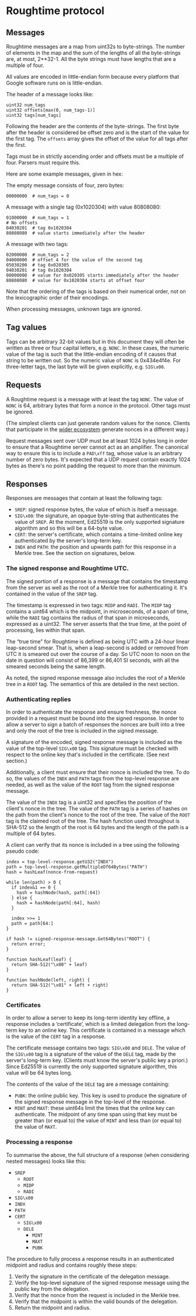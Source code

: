 # Roughtime protocol

## Messages

Roughtime messages are a map from uint32s to byte-strings. The number of elements in the map and the sum of the lengths of all the byte-strings are, at most, 2\*\*32-1. All the byte strings must have lengths that are a multiple of four.

All values are encoded in little-endian form because every platform that Google software runs on is little-endian.

The header of a message looks like:

```
uint32 num_tags
uint32 offsets[max(0, num_tags-1)]
uint32 tags[num_tags]
```

Following the header are the contents of the byte-strings. The first byte after the header is considered be offset zero and is the start of the value for the first tag. The `offsets` array gives the offset of the value for all tags after the first.

Tags must be in strictly ascending order and offsets must be a multiple of four. Parsers must require this.

Here are some example messages, given in hex:

The empty message consists of four, zero bytes:

```
00000000  # num_tags = 0
```

A message with a single tag (0x1020304) with value 80808080:

```
01000000  # num_tags = 1
# No offsets
04030201  # tag 0x1020304
80808080  # value starts immediately after the header
```

A message with two tags:

```
02000000  # num_tags = 2
04000000  # offset 4 for the value of the second tag
05030200  # tag 0x020305
04030201  # tag 0x1020304
00000000  # value for 0x020305 starts immediately after the header
80808080  # value for 0x1020304 starts at offset four
```

Note that the ordering of the tags is based on their numerical order, not on the lexicographic order of their encodings.

When processing messages, unknown tags are ignored.

## Tag values

Tags can be arbitrary 32-bit values but in this document they will often be written as three or four capital letters, e.g. `NONC`. In these cases, the numeric value of the tag is such that the little-endian encoding of it causes that string to be written out. So the numeric value of `NONC` is 0x434e4f4e. For three-letter tags, the last byte will be given explicitly, e.g. `SIG\x00`.

## Requests

A Roughtime request is a message with at least the tag `NONC`. The value of `NONC` is 64, arbitrary bytes that form a nonce in the protocol. Other tags must be ignored.

(The simplest clients can just generate random values for the nonce. Clients that participate in the [wider ecosystem](/ECOSYSTEM.md) generate nonces in a different way.)

Request messages sent over UDP must be at least 1024 bytes long in order to ensure that a Roughtime server cannot act as an amplifier. The canonical way to ensure this is to include a `PAD\xff` tag, whose value is an arbitrary number of zero bytes. It's expected that a UDP request contain exactly 1024 bytes as there's no point padding the request to more than the minimum.

## Responses

Responses are messages that contain at least the following tags:
  * `SREP`: signed response bytes, the value of which is itself a message.
  * `SIG\x00`: the signature, an opaque byte-string that authenticates the value of `SREP`. At the moment, Ed25519 is the only supported signature algorithm and so this will be a 64-byte value.
  * `CERT`: the server's certificate, which contains a time-limited online key authenticated by the server's long-term key.
  * `INDX` and `PATH`: the position and upwards path for this response in a Merkle tree. See the section on signatures, below.

### The signed response and Roughtime UTC.

The signed portion of a response is a message that contains the timestamp from the server as well as the root of a Merkle tree for authenticating it. It's contained in the value of the `SREP` tag.

The timestamp is expressed in two tags: `MIDP` and `RADI`. The `MIDP` tag contains a uint64 which is the midpoint, in microseconds, of a span of time, while the `RADI` tag contains the radius of that span in microseconds, expressed as a uint32. The server asserts that the true time, at the point of processing, lies within that span.

The “true time” for Roughtime is defined as being UTC with a 24-hour linear leap-second smear. That is, when a leap-second is added or removed from UTC it is smeared out over the course of a day. So UTC noon to noon on the date in question will consist of 86,399 or 86,401 SI seconds, with all the smeared seconds being the same length.

As noted, the signed response message also includes the root of a Merkle tree in a `ROOT` tag. The semantics of this are detailed in the next section.

### Authenticating replies

In order to authenticate the response and ensure freshness, the nonce provided in a request must be bound into the signed response. In order to allow a server to sign a batch of responses the nonces are built into a tree and only the root of the tree is included in the signed message.

A signature of the encoded, signed response message is included as the value of the top-level `SIG\x00` tag. This signature must be checked with respect to the online key that's included in the certificate. (See next section.)

Additionally, a client must ensure that their nonce is included the tree. To do so, the values of the `INDX` and `PATH` tags from the top-level response are needed, as well as the value of the `ROOT` tag from the signed response message.

The value of the `INDX` tag is a uint32 and specifies the position of the client's nonce in the tree. The value of the `PATH` tag is a series of hashes on the path from the client's nonce to the root of the tree. The value of the `ROOT` tag is the claimed root of the tree. The hash function used throughout is SHA-512 so the length of the root is 64 bytes and the length of the path is a multiple of 64 bytes.

A client can verify that its nonce is included in a tree using the following pseudo code:

```
index = top-level-response.getU32("INDX")
path = top-level-response.getMultipleOf64Bytes("PATH")
hash = hashLeaf(nonce-from-request)

while len(path) > 0 {
  if index&1 == 0 {
    hash = hashNode(hash, path[:64])
  } else {
    hash = hashNode(path[:64], hash)
  }

  index >>= 1
  path = path[64:]
}

if hash != signed-response-message.Get64Bytes("ROOT") {
  return error;
}

function hashLeaf(leaf) {
  return SHA-512("\x00" + leaf)
}

function hashNode(left, right) {
  return SHA-512("\x01" + left + right)
}
```

### Certificates

In order to allow a server to keep its long-term identity key offline, a response includes a ‘certificate’, which is a limited delegation from the long-term key to an online key. This certificate is contained in a message which is the value of the `CERT` tag in a response.

The certificate message contains two tags: `SIG\x00` and `DELE`. The value of the `SIG\x00` tag is a signature of the value of the `DELE` tag, made by the server's long-term key. (Clients must know the server's public key a priori.) Since Ed25519 is currently the only supported signature algorithm, this value will be 64 bytes long.

The contents of the value of the `DELE` tag are a message containing:
  * `PUBK`: the online public key. This key is used to produce the signature of the signed response message in the top-level of the response.
  * `MINT` and `MAXT`: these uint64s limit the times that the online key can authenticate. The midpoint of any time span using that key must be greater than (or equal to) the value of `MINT` and less than (or equal to) the value of `MAXT`.

### Processing a response

To summarise the above, the full structure of a response (when considering nested messages) looks like this:

  * `SREP`
    * `ROOT`
    * `MIDP`
    * `RADI`
  * `SIG\x00`
  * `INDX`
  * `PATH`
  * `CERT`
    * `SIG\x00`
    * `DELE`
      * `MINT`
      * `MAXT`
      * `PUBK`

The procedure to fully process a response results in an authenticated midpoint and radius and contains roughly these steps:
  1. Verify the signature in the certificate of the delegation message.
  1. Verify the top-level signature of the signed response message using the public key from the delegation.
  1. Verify that the nonce from the request is included in the Merkle tree.
  1. Verify that the midpoint is within the valid bounds of the delegation.
  1. Return the midpoint and radius.

